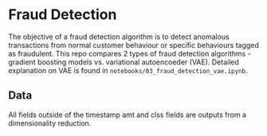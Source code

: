 # Fraud Detection
 
The objective of a fraud detection algorithm is to detect anomalous transactions from normal customer behaviour or specific behaviours tagged as fraudulent. This repo compares 2 types of fraud detection algorithms - gradient boosting models vs. variational autoencoeder (VAE). Detailed explanation on VAE is found in `notebooks/03_fraud_detection_vae.ipynb`. 

## Data
All fields outside of the timestamp amt and clss fields are outputs from a dimensionality reduction.
